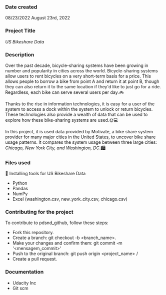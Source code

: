 ### Date created
08/23/2022
August 23rd, 2022
### Project Title
*US Bikeshare Data*

### Description
Over the past decade, bicycle-sharing systems have been growing in number and popularity in cities across the world. Bicycle-sharing systems allow users to rent bicycles on a very short-term basis for a price. This allows people to borrow a bike from point A and return it at point B, though they can also return it to the same location if they'd like to just go for a ride. Regardless, each bike can serve several users per day.🚲

Thanks to the rise in information technologies, it is easy for a user of the system to access a dock within the system to unlock or return bicycles. These technologies also provide a wealth of data that can be used to explore how these bike-sharing systems are used.🌞💻

In this project, it is used data provided by Motivate, a bike share system provider for many major cities in the United States, to uncover bike share usage patterns. It compares the system usage between three large cities: _Chicago, New York City, and Washington, DC_.🏙
### Files used
🚀 Installing tools for US Bikeshare Data
- Python
- Pandas
- NumPy
- Excel (washington.csv, new_york_city.csv, chicago.csv)

### Contributing for the project
To contribute to pdsnd_github, follow these steps:

- Fork this repository.
- Create a branch: git checkout -b <branch_name>.
- Make your changes and confirm them: git commit -m '<mensagem_commit>'
- Push to the original branch: git push origin <project_name> / <local>
- Create a pull request.

### Documentation
- Udacity Inc
- Git scm


